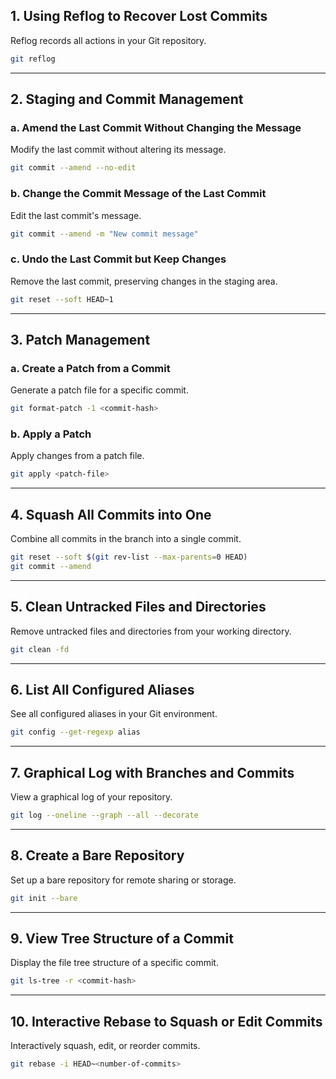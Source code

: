 ## 1. Using Reflog to Recover Lost Commits  
Reflog records all actions in your Git repository.  
```bash
git reflog
```

---

## 2. Staging and Commit Management  

### a. Amend the Last Commit Without Changing the Message  
Modify the last commit without altering its message.  
```bash
git commit --amend --no-edit
```

### b. Change the Commit Message of the Last Commit  
Edit the last commit's message.  
```bash
git commit --amend -m "New commit message"
```

### c. Undo the Last Commit but Keep Changes  
Remove the last commit, preserving changes in the staging area.  
```bash
git reset --soft HEAD~1
```

---

## 3. Patch Management  

### a. Create a Patch from a Commit  
Generate a patch file for a specific commit.  
```bash
git format-patch -1 <commit-hash>
```

### b. Apply a Patch  
Apply changes from a patch file.  
```bash
git apply <patch-file>
```

---

## 4. Squash All Commits into One  
Combine all commits in the branch into a single commit.  
```bash
git reset --soft $(git rev-list --max-parents=0 HEAD)
git commit --amend
```

---

## 5. Clean Untracked Files and Directories  
Remove untracked files and directories from your working directory.  
```bash
git clean -fd
```

---

## 6. List All Configured Aliases  
See all configured aliases in your Git environment.  
```bash
git config --get-regexp alias
```

---

## 7. Graphical Log with Branches and Commits  
View a graphical log of your repository.  
```bash
git log --oneline --graph --all --decorate
```

---

## 8. Create a Bare Repository  
Set up a bare repository for remote sharing or storage.  
```bash
git init --bare
```

---

## 9. View Tree Structure of a Commit  
Display the file tree structure of a specific commit.  
```bash
git ls-tree -r <commit-hash>
```

---

## 10. Interactive Rebase to Squash or Edit Commits  
Interactively squash, edit, or reorder commits.  
```bash
git rebase -i HEAD~<number-of-commits>
